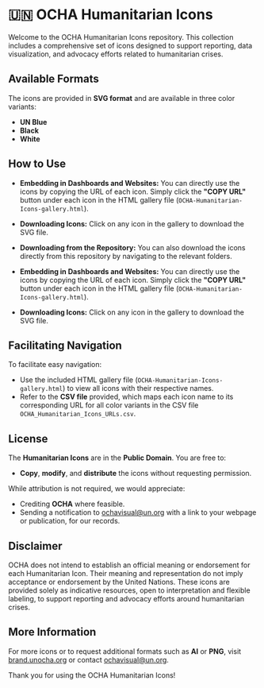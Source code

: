 # 🇺🇳 OCHA Humanitarian Icons

Welcome to the OCHA Humanitarian Icons repository. This collection includes a comprehensive set of icons designed to support reporting, data visualization, and advocacy efforts related to humanitarian crises.

## Available Formats

The icons are provided in **SVG format** and are available in three color variants:

- **UN Blue**
- **Black**
- **White**

## How to Use

- **Embedding in Dashboards and Websites:** You can directly use the icons by copying the URL of each icon. Simply click the **"COPY URL"** button under each icon in the HTML gallery file (`OCHA-Humanitarian-Icons-gallery.html`).
- **Downloading Icons:** Click on any icon in the gallery to download the SVG file.
- **Downloading from the Repository:** You can also download the icons directly from this repository by navigating to the relevant folders.

- **Embedding in Dashboards and Websites:** You can directly use the icons by copying the URL of each icon. Simply click the **"COPY URL"** button under each icon in the HTML gallery file (`OCHA-Humanitarian-Icons-gallery.html`).
- **Downloading Icons:** Click on any icon in the gallery to download the SVG file.

## Facilitating Navigation

To facilitate easy navigation:

- Use the included HTML gallery file (`OCHA-Humanitarian-Icons-gallery.html`) to view all icons with their respective names.
- Refer to the **CSV file** provided, which maps each icon name to its corresponding URL for all color variants in the CSV file `OCHA_Humanitarian_Icons_URLs.csv`.

## License

The **Humanitarian Icons** are in the **Public Domain**. You are free to:

- **Copy**, **modify**, and **distribute** the icons without requesting permission.

While attribution is not required, we would appreciate:

- Crediting **OCHA** where feasible.
- Sending a notification to [ochavisual@un.org](mailto\:ochavisual@un.org) with a link to your webpage or publication, for our records.

## Disclaimer

OCHA does not intend to establish an official meaning or endorsement for each Humanitarian Icon. Their meaning and representation do not imply acceptance or endorsement by the United Nations. These icons are provided solely as indicative resources, open to interpretation and flexible labeling, to support reporting and advocacy efforts around humanitarian crises.

## More Information

For more icons or to request additional formats such as **AI** or **PNG**, visit [brand.unocha.org](https://brand.unocha.org) or contact [ochavisual@un.org](mailto\:ochavisual@un.org).

Thank you for using the OCHA Humanitarian Icons!

